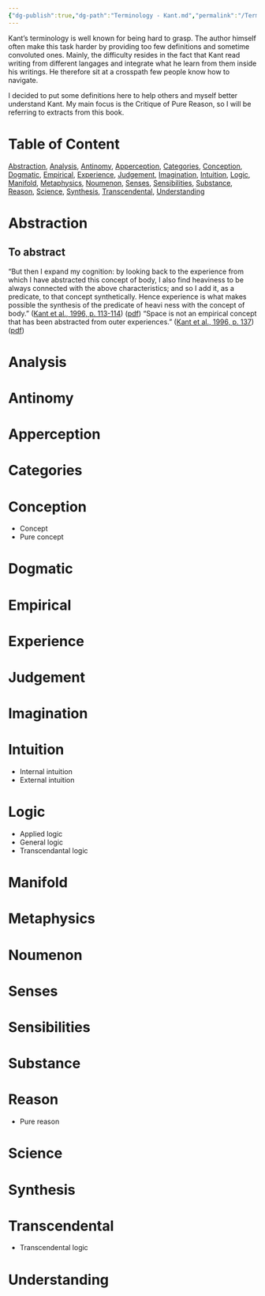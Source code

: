 ```yaml
---
{"dg-publish":true,"dg-path":"Terminology - Kant.md","permalink":"/Terminology - Kant/","title":"Terminology: Kant","tags":["terminology"],"dgShowToc":true,"created":"2024-12-26"}
---
```



Kant’s terminology is well known for being hard to grasp. The author himself often make this task harder by providing too few definitions and sometime convoluted ones. Mainly, the difficulty resides in the fact that Kant read writing from different langages and integrate what he learn from them inside his writings. He therefore sit at a crosspath few people know how to navigate.

I decided to put some definitions here to help others and myself better understand Kant. My main focus is the Critique of Pure Reason, so I will be referring to extracts from this book.
<h1><span>Table of Content</span></h1><p class="dataview-toc"><span><a data-tooltip-position="top" aria-label="Vault/Blog/Terminology - Kant.md > Abstraction" data-href="Vault/Blog/Terminology - Kant.md#Abstraction" href="Vault/Blog/Terminology - Kant.md#Abstraction" class="internal-link data-link-icon data-link-icon-after data-link-text" target="_blank" rel="noopener nofollow" data-link-tags="#terminology" data-link-path="Vault/Blog/Terminology - Kant.md" style="--data-link-tags: #terminology; --data-link-path: Vault/Blog/Terminology - Kant.md;">Abstraction</a>, <a data-tooltip-position="top" aria-label="Vault/Blog/Terminology - Kant.md > Analysis" data-href="Vault/Blog/Terminology - Kant.md#Analysis" href="Vault/Blog/Terminology - Kant.md#Analysis" class="internal-link data-link-icon data-link-icon-after data-link-text" target="_blank" rel="noopener nofollow" data-link-tags="#terminology" data-link-path="Vault/Blog/Terminology - Kant.md" style="--data-link-tags: #terminology; --data-link-path: Vault/Blog/Terminology - Kant.md;">Analysis</a>, <a data-tooltip-position="top" aria-label="Vault/Blog/Terminology - Kant.md > Antinomy" data-href="Vault/Blog/Terminology - Kant.md#Antinomy" href="Vault/Blog/Terminology - Kant.md#Antinomy" class="internal-link data-link-icon data-link-icon-after data-link-text" target="_blank" rel="noopener nofollow" data-link-tags="#terminology" data-link-path="Vault/Blog/Terminology - Kant.md" style="--data-link-tags: #terminology; --data-link-path: Vault/Blog/Terminology - Kant.md;">Antinomy</a>, <a data-tooltip-position="top" aria-label="Vault/Blog/Terminology - Kant.md > Apperception" data-href="Vault/Blog/Terminology - Kant.md#Apperception" href="Vault/Blog/Terminology - Kant.md#Apperception" class="internal-link data-link-icon data-link-icon-after data-link-text" target="_blank" rel="noopener nofollow" data-link-tags="#terminology" data-link-path="Vault/Blog/Terminology - Kant.md" style="--data-link-tags: #terminology; --data-link-path: Vault/Blog/Terminology - Kant.md;">Apperception</a>, <a data-tooltip-position="top" aria-label="Vault/Blog/Terminology - Kant.md > Categories" data-href="Vault/Blog/Terminology - Kant.md#Categories" href="Vault/Blog/Terminology - Kant.md#Categories" class="internal-link data-link-icon data-link-icon-after data-link-text" target="_blank" rel="noopener nofollow" data-link-tags="#terminology" data-link-path="Vault/Blog/Terminology - Kant.md" style="--data-link-tags: #terminology; --data-link-path: Vault/Blog/Terminology - Kant.md;">Categories</a>, <a data-tooltip-position="top" aria-label="Vault/Blog/Terminology - Kant.md > Conception" data-href="Vault/Blog/Terminology - Kant.md#Conception" href="Vault/Blog/Terminology - Kant.md#Conception" class="internal-link data-link-icon data-link-icon-after data-link-text" target="_blank" rel="noopener nofollow" data-link-tags="#terminology" data-link-path="Vault/Blog/Terminology - Kant.md" style="--data-link-tags: #terminology; --data-link-path: Vault/Blog/Terminology - Kant.md;">Conception</a>, <a data-tooltip-position="top" aria-label="Vault/Blog/Terminology - Kant.md > Dogmatic" data-href="Vault/Blog/Terminology - Kant.md#Dogmatic" href="Vault/Blog/Terminology - Kant.md#Dogmatic" class="internal-link data-link-icon data-link-icon-after data-link-text" target="_blank" rel="noopener nofollow" data-link-tags="#terminology" data-link-path="Vault/Blog/Terminology - Kant.md" style="--data-link-tags: #terminology; --data-link-path: Vault/Blog/Terminology - Kant.md;">Dogmatic</a>, <a data-tooltip-position="top" aria-label="Vault/Blog/Terminology - Kant.md > Empirical" data-href="Vault/Blog/Terminology - Kant.md#Empirical" href="Vault/Blog/Terminology - Kant.md#Empirical" class="internal-link data-link-icon data-link-icon-after data-link-text" target="_blank" rel="noopener nofollow" data-link-tags="#terminology" data-link-path="Vault/Blog/Terminology - Kant.md" style="--data-link-tags: #terminology; --data-link-path: Vault/Blog/Terminology - Kant.md;">Empirical</a>, <a data-tooltip-position="top" aria-label="Vault/Blog/Terminology - Kant.md > Experience" data-href="Vault/Blog/Terminology - Kant.md#Experience" href="Vault/Blog/Terminology - Kant.md#Experience" class="internal-link data-link-icon data-link-icon-after data-link-text" target="_blank" rel="noopener nofollow" data-link-tags="#terminology" data-link-path="Vault/Blog/Terminology - Kant.md" style="--data-link-tags: #terminology; --data-link-path: Vault/Blog/Terminology - Kant.md;">Experience</a>, <a data-tooltip-position="top" aria-label="Vault/Blog/Terminology - Kant.md > Judgement" data-href="Vault/Blog/Terminology - Kant.md#Judgement" href="Vault/Blog/Terminology - Kant.md#Judgement" class="internal-link data-link-icon data-link-icon-after data-link-text" target="_blank" rel="noopener nofollow" data-link-tags="#terminology" data-link-path="Vault/Blog/Terminology - Kant.md" style="--data-link-tags: #terminology; --data-link-path: Vault/Blog/Terminology - Kant.md;">Judgement</a>, <a data-tooltip-position="top" aria-label="Vault/Blog/Terminology - Kant.md > Imagination" data-href="Vault/Blog/Terminology - Kant.md#Imagination" href="Vault/Blog/Terminology - Kant.md#Imagination" class="internal-link data-link-icon data-link-icon-after data-link-text" target="_blank" rel="noopener nofollow" data-link-tags="#terminology" data-link-path="Vault/Blog/Terminology - Kant.md" style="--data-link-tags: #terminology; --data-link-path: Vault/Blog/Terminology - Kant.md;">Imagination</a>, <a data-tooltip-position="top" aria-label="Vault/Blog/Terminology - Kant.md > Intuition" data-href="Vault/Blog/Terminology - Kant.md#Intuition" href="Vault/Blog/Terminology - Kant.md#Intuition" class="internal-link data-link-icon data-link-icon-after data-link-text" target="_blank" rel="noopener nofollow" data-link-tags="#terminology" data-link-path="Vault/Blog/Terminology - Kant.md" style="--data-link-tags: #terminology; --data-link-path: Vault/Blog/Terminology - Kant.md;">Intuition</a>, <a data-tooltip-position="top" aria-label="Vault/Blog/Terminology - Kant.md > Logic" data-href="Vault/Blog/Terminology - Kant.md#Logic" href="Vault/Blog/Terminology - Kant.md#Logic" class="internal-link data-link-icon data-link-icon-after data-link-text" target="_blank" rel="noopener nofollow" data-link-tags="#terminology" data-link-path="Vault/Blog/Terminology - Kant.md" style="--data-link-tags: #terminology; --data-link-path: Vault/Blog/Terminology - Kant.md;">Logic</a>, <a data-tooltip-position="top" aria-label="Vault/Blog/Terminology - Kant.md > Manifold" data-href="Vault/Blog/Terminology - Kant.md#Manifold" href="Vault/Blog/Terminology - Kant.md#Manifold" class="internal-link data-link-icon data-link-icon-after data-link-text" target="_blank" rel="noopener nofollow" data-link-tags="#terminology" data-link-path="Vault/Blog/Terminology - Kant.md" style="--data-link-tags: #terminology; --data-link-path: Vault/Blog/Terminology - Kant.md;">Manifold</a>, <a data-tooltip-position="top" aria-label="Vault/Blog/Terminology - Kant.md > Metaphysics" data-href="Vault/Blog/Terminology - Kant.md#Metaphysics" href="Vault/Blog/Terminology - Kant.md#Metaphysics" class="internal-link data-link-icon data-link-icon-after data-link-text" target="_blank" rel="noopener nofollow" data-link-tags="#terminology" data-link-path="Vault/Blog/Terminology - Kant.md" style="--data-link-tags: #terminology; --data-link-path: Vault/Blog/Terminology - Kant.md;">Metaphysics</a>, <a data-tooltip-position="top" aria-label="Vault/Blog/Terminology - Kant.md > Noumenon" data-href="Vault/Blog/Terminology - Kant.md#Noumenon" href="Vault/Blog/Terminology - Kant.md#Noumenon" class="internal-link data-link-icon data-link-icon-after data-link-text" target="_blank" rel="noopener nofollow" data-link-tags="#terminology" data-link-path="Vault/Blog/Terminology - Kant.md" style="--data-link-tags: #terminology; --data-link-path: Vault/Blog/Terminology - Kant.md;">Noumenon</a>, <a data-tooltip-position="top" aria-label="Vault/Blog/Terminology - Kant.md > Senses" data-href="Vault/Blog/Terminology - Kant.md#Senses" href="Vault/Blog/Terminology - Kant.md#Senses" class="internal-link data-link-icon data-link-icon-after data-link-text" target="_blank" rel="noopener nofollow" data-link-tags="#terminology" data-link-path="Vault/Blog/Terminology - Kant.md" style="--data-link-tags: #terminology; --data-link-path: Vault/Blog/Terminology - Kant.md;">Senses</a>, <a data-tooltip-position="top" aria-label="Vault/Blog/Terminology - Kant.md > Sensibilities" data-href="Vault/Blog/Terminology - Kant.md#Sensibilities" href="Vault/Blog/Terminology - Kant.md#Sensibilities" class="internal-link data-link-icon data-link-icon-after data-link-text" target="_blank" rel="noopener nofollow" data-link-tags="#terminology" data-link-path="Vault/Blog/Terminology - Kant.md" style="--data-link-tags: #terminology; --data-link-path: Vault/Blog/Terminology - Kant.md;">Sensibilities</a>, <a data-tooltip-position="top" aria-label="Vault/Blog/Terminology - Kant.md > Substance" data-href="Vault/Blog/Terminology - Kant.md#Substance" href="Vault/Blog/Terminology - Kant.md#Substance" class="internal-link data-link-icon data-link-icon-after data-link-text" target="_blank" rel="noopener nofollow" data-link-tags="#terminology" data-link-path="Vault/Blog/Terminology - Kant.md" style="--data-link-tags: #terminology; --data-link-path: Vault/Blog/Terminology - Kant.md;">Substance</a>, <a data-tooltip-position="top" aria-label="Vault/Blog/Terminology - Kant.md > Reason" data-href="Vault/Blog/Terminology - Kant.md#Reason" href="Vault/Blog/Terminology - Kant.md#Reason" class="internal-link data-link-icon data-link-icon-after data-link-text" target="_blank" rel="noopener nofollow" data-link-tags="#terminology" data-link-path="Vault/Blog/Terminology - Kant.md" style="--data-link-tags: #terminology; --data-link-path: Vault/Blog/Terminology - Kant.md;">Reason</a>, <a data-tooltip-position="top" aria-label="Vault/Blog/Terminology - Kant.md > Science" data-href="Vault/Blog/Terminology - Kant.md#Science" href="Vault/Blog/Terminology - Kant.md#Science" class="internal-link data-link-icon data-link-icon-after data-link-text" target="_blank" rel="noopener nofollow" data-link-tags="#terminology" data-link-path="Vault/Blog/Terminology - Kant.md" style="--data-link-tags: #terminology; --data-link-path: Vault/Blog/Terminology - Kant.md;">Science</a>, <a data-tooltip-position="top" aria-label="Vault/Blog/Terminology - Kant.md > Synthesis" data-href="Vault/Blog/Terminology - Kant.md#Synthesis" href="Vault/Blog/Terminology - Kant.md#Synthesis" class="internal-link data-link-icon data-link-icon-after data-link-text" target="_blank" rel="noopener nofollow" data-link-tags="#terminology" data-link-path="Vault/Blog/Terminology - Kant.md" style="--data-link-tags: #terminology; --data-link-path: Vault/Blog/Terminology - Kant.md;">Synthesis</a>, <a data-tooltip-position="top" aria-label="Vault/Blog/Terminology - Kant.md > Transcendental" data-href="Vault/Blog/Terminology - Kant.md#Transcendental" href="Vault/Blog/Terminology - Kant.md#Transcendental" class="internal-link data-link-icon data-link-icon-after data-link-text" target="_blank" rel="noopener nofollow" data-link-tags="#terminology" data-link-path="Vault/Blog/Terminology - Kant.md" style="--data-link-tags: #terminology; --data-link-path: Vault/Blog/Terminology - Kant.md;">Transcendental</a>, <a data-tooltip-position="top" aria-label="Vault/Blog/Terminology - Kant.md > Understanding" data-href="Vault/Blog/Terminology - Kant.md#Understanding" href="Vault/Blog/Terminology - Kant.md#Understanding" class="internal-link data-link-icon data-link-icon-after data-link-text" target="_blank" rel="noopener nofollow" data-link-tags="#terminology" data-link-path="Vault/Blog/Terminology - Kant.md" style="--data-link-tags: #terminology; --data-link-path: Vault/Blog/Terminology - Kant.md;">Understanding</a></span></p>

# Abstraction
## To abstract
“But then I expand my cognition: by looking back to the experience from which I have abstracted this concept of body, I also find heaviness to be always connected with the above characteristics; and so I add it, as a predicate, to that concept synthetically. Hence experience is what makes possible the synthesis of the predicate of heavi ness with the concept of body.” ([Kant et al., 1996, p. 113-114](zotero://select/library/items/YU69PSGF)) ([pdf](zotero://open-pdf/library/items/CW4KTAEF?page=113&annotation=3EL9KM4T))
“Space is not an empirical concept that has been abstracted from outer experiences.” ([Kant et al., 1996, p. 137](zotero://select/library/items/YU69PSGF)) ([pdf](zotero://open-pdf/library/items/CW4KTAEF?page=137&annotation=MJL9C4QJ))

# Analysis
# Antinomy
# Apperception
# Categories
# Conception
- Concept
- Pure concept
# Dogmatic
# Empirical
# Experience
# Judgement
# Imagination
# Intuition
- Internal intuition
- External intuition
# Logic
- Applied logic
- General logic
- Transcendantal logic
# Manifold
# Metaphysics
# Noumenon
# Senses

# Sensibilities

# Substance
# Reason
- Pure reason
# Science
# Synthesis
# Transcendental
- Transcendental logic

# Understanding